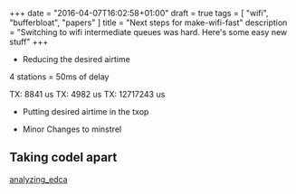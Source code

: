 +++
date = "2016-04-07T16:02:58+01:00"
draft = true
tags = [ "wifi", "bufferbloat", "papers" ]
title = "Next steps for make-wifi-fast"
description = "Switching to wifi intermediate queues was hard. Here's some easy new stuff"
+++


* Reducing the desired airtime

4 stations = 50ms of delay

TX: 8841 us
TX: 4982 us
TX: 12717243 us

* Putting desired airtime in the txop

* Minor Changes to minstrel

## Taking codel apart


[analyzing_edca](/post/analyzing_edca)


